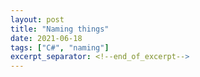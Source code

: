```yaml
---
layout: post
title: "Naming things"
date: 2021-06-18
tags: ["C#", "naming"]
excerpt_separator: <!--end_of_excerpt-->
---
```



<!--end_of_excerpt-->